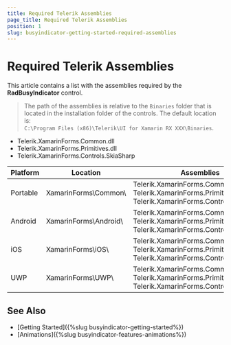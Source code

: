 ```yaml
---
title: Required Telerik Assemblies
page_title: Required Telerik Assemblies
position: 1
slug: busyindicator-getting-started-required-assemblies
---
```


# Required Telerik Assemblies

This article contains a list with the assemblies required by the **RadBusyIndicator** control.

> The path of the assemblies is relative to the `Binaries` folder that is located in the installation folder of the controls. The default location is:  
> `C:\Program Files (x86)\Telerik\UI for Xamarin RX XXX\Binaries`.

* Telerik.XamarinForms.Common.dll
* Telerik.XamarinForms.Primitives.dll
* Telerik.XamarinForms.Controls.SkiaSharp

| Platform | Location | Assemblies |
| -------- | -------- | ---------- |
| Portable | XamarinForms\Common\ | Telerik.XamarinForms.Common.dll <br/> Telerik.XamarinForms.Primitives.dll <br/> Telerik.XamarinForms.Controls.SkiaSharp |
| Android  | XamarinForms\Android\ | Telerik.XamarinForms.Common.dll <br/> Telerik.XamarinForms.Primitives.dll <br/> Telerik.XamarinForms.Controls.SkiaSharp |
| iOS      | XamarinForms\iOS\ | Telerik.XamarinForms.Common.dll <br/> Telerik.XamarinForms.Primitives.dll <br/> Telerik.XamarinForms.Controls.SkiaSharp |
| UWP      | XamarinForms\UWP\ | Telerik.XamarinForms.Common.dll <br/> Telerik.XamarinForms.Primitives.dll <br/> Telerik.XamarinForms.Controls.SkiaSharp |
 
## See Also

- [Getting Started]({%slug busyindicator-getting-started%})
- [Animations]({%slug busyindicator-features-animations%})